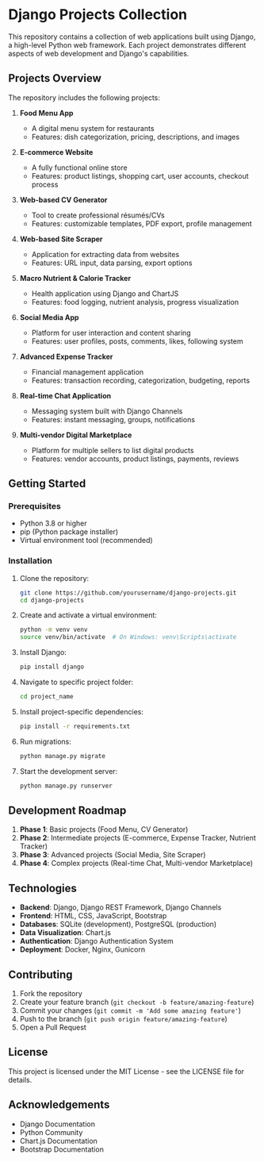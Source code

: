 
# Django Projects Collection

This repository contains a collection of web applications built using Django, a high-level Python web framework. Each project demonstrates different aspects of web development and Django's capabilities.

## Projects Overview

The repository includes the following projects:

1. **Food Menu App**
   - A digital menu system for restaurants
   - Features: dish categorization, pricing, descriptions, and images

2. **E-commerce Website**
   - A fully functional online store
   - Features: product listings, shopping cart, user accounts, checkout process

3. **Web-based CV Generator**
   - Tool to create professional résumés/CVs
   - Features: customizable templates, PDF export, profile management

4. **Web-based Site Scraper**
   - Application for extracting data from websites
   - Features: URL input, data parsing, export options

5. **Macro Nutrient & Calorie Tracker**
   - Health application using Django and ChartJS
   - Features: food logging, nutrient analysis, progress visualization

6. **Social Media App**
   - Platform for user interaction and content sharing
   - Features: user profiles, posts, comments, likes, following system

7. **Advanced Expense Tracker**
   - Financial management application
   - Features: transaction recording, categorization, budgeting, reports

8. **Real-time Chat Application**
   - Messaging system built with Django Channels
   - Features: instant messaging, groups, notifications

9. **Multi-vendor Digital Marketplace**
   - Platform for multiple sellers to list digital products
   - Features: vendor accounts, product listings, payments, reviews

## Getting Started

### Prerequisites
- Python 3.8 or higher
- pip (Python package installer)
- Virtual environment tool (recommended)

### Installation

1. Clone the repository:
   ```bash
   git clone https://github.com/yourusername/django-projects.git
   cd django-projects
   ```

2. Create and activate a virtual environment:
   ```bash
   python -m venv venv
   source venv/bin/activate  # On Windows: venv\Scripts\activate
   ```

3. Install Django:
   ```bash
   pip install django
   ```

4. Navigate to specific project folder:
   ```bash
   cd project_name
   ```

5. Install project-specific dependencies:
   ```bash
   pip install -r requirements.txt
   ```

6. Run migrations:
   ```bash
   python manage.py migrate
   ```

7. Start the development server:
   ```bash
   python manage.py runserver
   ```

## Development Roadmap

1. **Phase 1**: Basic projects (Food Menu, CV Generator)
2. **Phase 2**: Intermediate projects (E-commerce, Expense Tracker, Nutrient Tracker)
3. **Phase 3**: Advanced projects (Social Media, Site Scraper)
4. **Phase 4**: Complex projects (Real-time Chat, Multi-vendor Marketplace)

## Technologies

- **Backend**: Django, Django REST Framework, Django Channels
- **Frontend**: HTML, CSS, JavaScript, Bootstrap
- **Databases**: SQLite (development), PostgreSQL (production)
- **Data Visualization**: Chart.js
- **Authentication**: Django Authentication System
- **Deployment**: Docker, Nginx, Gunicorn

## Contributing

1. Fork the repository
2. Create your feature branch (`git checkout -b feature/amazing-feature`)
3. Commit your changes (`git commit -m 'Add some amazing feature'`)
4. Push to the branch (`git push origin feature/amazing-feature`)
5. Open a Pull Request

## License

This project is licensed under the MIT License - see the LICENSE file for details.

## Acknowledgements

- Django Documentation
- Python Community
- Chart.js Documentation
- Bootstrap Documentation

